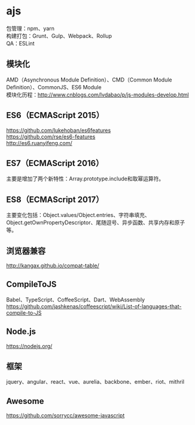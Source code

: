 # ajs

包管理：npm、yarn  
构建打包：Grunt、Gulp、Webpack、Rollup  
QA：ESLint   

## 模块化
AMD（Asynchronous Module Definition）、CMD（Common Module Definition）、CommonJS、ES6 Module  
模块化历程：http://www.cnblogs.com/lvdabao/p/js-modules-develop.html   

## ES6（ECMAScript 2015）
https://github.com/lukehoban/es6features  
https://github.com/rse/es6-features  
http://es6.ruanyifeng.com/   

## ES7（ECMAScript 2016）
主要是增加了两个新特性：Array.prototype.include和取幂运算符。   

## ES8（ECMAScript 2017）
主要变化包括：Object.values/Object.entries、字符串填充、Object.getOwnPropertyDescriptor、尾随逗号、异步函数、共享内存和原子等。   

## 浏览器兼容
http://kangax.github.io/compat-table/   

## CompileToJS
Babel、TypeScript、CoffeeScript、Dart、WebAssembly  
https://github.com/jashkenas/coffeescript/wiki/List-of-languages-that-compile-to-JS   

## Node.js
https://nodejs.org/   

## 框架
jquery、angular、react、vue、aurelia、backbone、ember、riot、mithril   

## Awesome
https://github.com/sorrycc/awesome-javascript   

